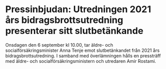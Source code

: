 # Pressinbjudan: Utredningen 2021 års bidragsbrottsutredning presenterar sitt slutbetänkande

Onsdagen den 6 september kl 10.00, tar äldre- och socialförsäkringsminister Anna Tenje emot slutbetänkandet från 2021 års bidragsbrottsutredning. I samband med överlämningen hålls en pressträff med äldre- och socialförsäkringsministern och utredaren Amir Rostami.
